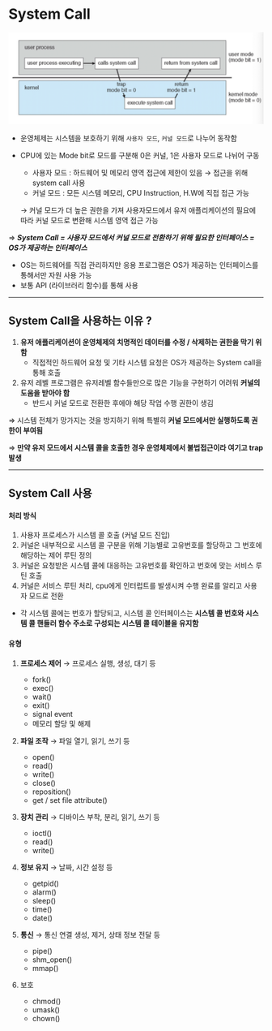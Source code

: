 # System Call

![cpu_mode](/contents/Operating_System/img/cpu_mode.png)

- 운영체제는 시스템을 보호하기 위해 `사용자 모드`, `커널 모드`로 나누어 동작함
- CPU에 있는 Mode bit로 모드를 구분해 0은 커널, 1은 사용자 모드로 나뉘어 구동
    - 사용자 모드 : 하드웨어 및 메모리 영역 접근에 제한이 있음 &rarr; 접근을 위해 system call 사용
    - 커널 모드 : 모든 시스템 메모리, CPU Instruction, H.W에 직접 접근 가능

    &rarr; 커널 모드가 더 높은 권한을 가져 사용자모드에서 유저 애플리케이션의 필요에 따라 커널 모드로 변환해 시스템 영역 접근 가능

⇒ ***System Call = 사용자 모드에서 커널 모드로 전환하기 위해 필요한 인터페이스 = OS가 제공하는 인터페이스***
- OS는 하드웨어를 직접 관리하지만 응용 프로그램은 OS가 제공하는 인터페이스를 통해서만 자원 사용 가능
- 보통 API (라이브러리 함수)를 통해 사용

---
## System Call을 사용하는 이유 ?
1. **유저 애플리케이션이 운영체제의 치명적인 데이터를 수정 / 삭제하는 권한을 막기 위함**
    - 직접적인 하드웨어 요청 및 기타 시스템 요청은 OS가 제공하는 System call을 통해 호출
2. 유저 레벨 프로그램은 유저레벨 함수들만으로 많은 기능을 구현하기 어려워 **커널의 도움을 받아야 함**
    - 반드시 커널 모드로 전환한 후에야 해당 작업 수행 권한이 생김
 
⇒ 시스템 전체가 망가지는 것을 방지하기 위해 특별히 **커널 모드에서만 실행하도록 권한이 부여됨**

⇒ **만약 유저 모드에서 시스템 콜을 호출한 경우 운영체제에서 불법접근이라 여기고 trap 발생**

---
## System Call 사용

#### 처리 방식
1. 사용자 프로세스가 시스템 콜 호출 (커널 모드 진입)
2. 커널은 내부적으로 시스템 콜 구분을 위해 기능별로 고유번호를 할당하고 그 번호에 해당하는 제어 루틴 정의
3. 커널은 요청받은 시스템 콜에 대응하는 고유번호를 확인하고 번호에 맞는 서비스 루틴 호출
4. 커널은 서비스 루틴 처리, cpu에게 인터럽트를 발생시켜 수행 완료를 알리고 사용자 모드로 전환

- 각 시스템 콜에는 번호가 할당되고, 시스템 콜 인터페이스는 **시스템 콜 번호와 시스템 콜 핸들러 함수 주소로 구성되는 시스템 콜 테이블을 유지함**

#### 유형
1. **프로세스 제어** &rarr; 프로세스 실행, 생성, 대기 등
    - fork()
    - exec()
    - wait()
    - exit()
    - signal event
    - 메모리 할당 및 해제

2. **파일 조작** &rarr; 파일 열기, 읽기, 쓰기 등
    - open()
    - read()
    - write()
    - close()
    - reposition()
    - get / set file attribute()

3. **장치 관리** &rarr; 디바이스 부착, 분리, 읽기, 쓰기 등
    - ioctl()
    - read()
    - write()

4. **정보 유지** &rarr; 날짜, 시간 설정 등
    - getpid()
    - alarm()
    - sleep()
    - time()
    - date()

5. **통신** &rarr; 통신 연결 생성, 제거, 상태 정보 전달 등
    - pipe()
    - shm_open()
    - mmap()

6. 보호
    - chmod()
    - umask()
    - chown()